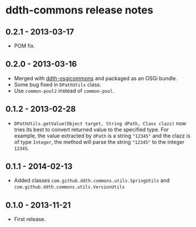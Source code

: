 ddth-commons release notes
==========================

0.2.1 - 2013-03-17
------------------
- POM fix.


0.2.0 - 2013-03-16
------------------
- Merged with [ddth-osgicommons](https://github.com/DDTH/ddth-osgicommons) and packaged as an OSGi bundle.
- Some bug fixed in `DPathUtils` class.
- Use `common-pool2` instead of `common-pool`.


0.1.2 - 2013-02-28
------------------
- `DPathUtils.getValue(Object target, String dPath, Class clazz)` now tries its best to convert returned value to the specified type. For example, the value extracted by `dPath` is a string `"12345"` and the clazz is of type `Integer`, the method will parse the string `"12345"` to the integer `12345`.


0.1.1 - 2014-02-13
------------------
- Added classes `com.github.ddth.commons.utils.SpringUtils` and `com.github.ddth.commons.utils.VersionUtils`


0.1.0 - 2013-11-21
------------------
- First release.
